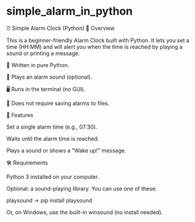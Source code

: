 # simple_alarm_in_python
⏰ Simple Alarm Clock (Python)
📌 Overview

This is a beginner-friendly Alarm Clock built with Python.
It lets you set a time (HH:MM) and will alert you when the time is reached by playing a sound or printing a message.

🐍 Written in pure Python.

🎵 Plays an alarm sound (optional).

🖥 Runs in the terminal (no GUI).

📂 Does not require saving alarms to files.

🚀 Features

Set a single alarm time (e.g., 07:30).

Waits until the alarm time is reached.

Plays a sound or shows a "Wake up!" message.

🛠 Requirements

Python 3 installed on your computer.

Optional: a sound-playing library. You can use one of these:

playsound
 → pip install playsound

Or, on Windows, use the built-in winsound (no install needed).